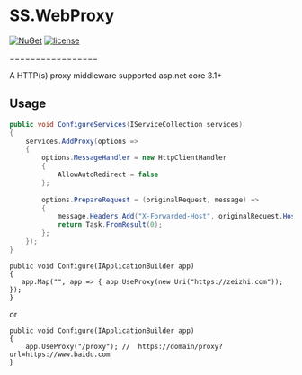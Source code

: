 # SS.WebProxy

[![NuGet](https://img.shields.io/nuget/dt/SS.WebProxy.svg)](https://www.nuget.org/packages/SS.WebProxy)
[![license](https://img.shields.io/github/license/baijia-tech/SS.WebProxy.svg)](http://www.apache.org/licenses/LICENSE-2.0)

=================

A HTTP(s) proxy middleware supported asp.net core 3.1+

## Usage

```csharp
public void ConfigureServices(IServiceCollection services)
{
    services.AddProxy(options =>
    {
        options.MessageHandler = new HttpClientHandler
        {
            AllowAutoRedirect = false
        };
        
        options.PrepareRequest = (originalRequest, message) =>
        {
            message.Headers.Add("X-Forwarded-Host", originalRequest.Host.Host);
            return Task.FromResult(0);
        };
    });
}

```

```
public void Configure(IApplicationBuilder app)
{
   app.Map("", app => { app.UseProxy(new Uri("https://zeizhi.com")); });
}

```

or 

```
public void Configure(IApplicationBuilder app)
{
    app.UseProxy("/proxy"); //  https://domain/proxy?url=https://www.baidu.com
}

```

